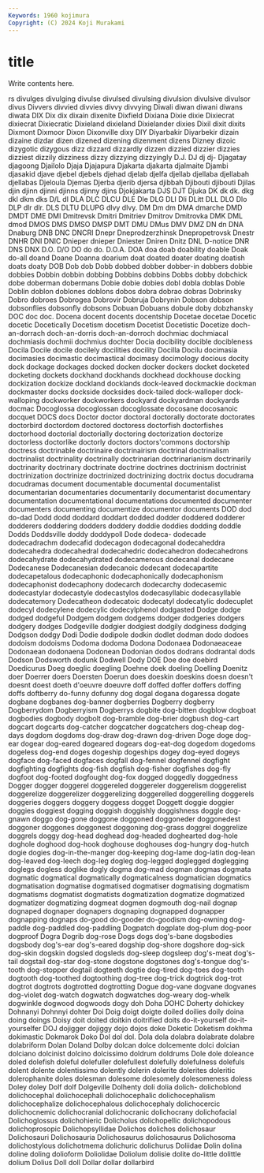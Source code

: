 ```yaml
---
Keywords: 1960 kojimura
Copyright: (C) 2024 Koji Murakami
---
```


# title

Write contents here.



rs divulges divulging divulse divulsed divulsing
divulsion divulsive divulsor divus Divvers divvied divvies divvy divvying Diwali
diwan diwani diwans diwata DIX Dix dix dixain dixenite Dixfield
Dixiana Dixie dixie Dixiecrat dixiecrat Dixiecratic Dixieland dixieland Dixielander dixies
Dixil dixit dixits Dixmont Dixmoor Dixon Dixonville dixy DIY Diyarbakir
Diyarbekir dizain dizaine dizdar dizen dizened dizening dizenment dizens Dizney
dizoic dizygotic dizygous dizz dizzard dizzardly dizzen dizzied dizzier dizzies
dizziest dizzily dizziness dizzy dizzying dizzyingly D.J. DJ dj dj-
Djagatay djagoong Djailolo Djaja Djajapura Djakarta djakarta djalmaite Djambi djasakid
djave djebel djebels djehad djelab djelfa djellab djellaba djellabah djellabas
Djeloula Djemas Djerba djerib djersa djibbah Djibouti djibouti Djilas djin
djinn djinni djinns djinny djins Djokjakarta DJS DJT Djuka DK
dk dk. dkg dkl dkm dks D/L dl DLA DLC
DLCU DLE Dle DLG DLI Dli DLitt DLL DLO Dlo
DLP dlr dlr. DLS DLTU DLUPG dlvy dlvy. DM Dm
dm DMA dmarche DMD DMDT DME DMI Dmitrevsk Dmitri Dmitriev
Dmitrov Dmitrovka DMK DML dmod DMOS DMS DMSO DMSP DMT
DMU DMus DMV DMZ DN dn DNA Dnaburg DNB DNC
DNCRI Dnepr Dneprodzerzhinsk Dnepropetrovsk Dnestr DNHR DNI DNIC Dnieper dnieper
Dniester Dniren Dnitz DNL D-notice DNR DNS DNX D.O. D/O
DO do do. D.O.A. DOA doa doab doability doable Doak
do-all doand Doane Doanna doarium doat doated doater doating doatish
doats doaty DOB Dob dob Dobb dobbed dobber dobber-in dobbers
dobbie dobbies Dobbin dobbin dobbing Dobbins dobbins Dobbs dobby dobchick
dobe doberman dobermans Dobie dobie dobies dobl dobla doblas Doble
Doblin doblon doblones doblons dobos dobra dobrao dobras Dobrinsky Dobro
dobroes Dobrogea Dobrovir Dobruja Dobrynin Dobson dobson dobsonflies dobsonfly dobsons
Dobuan Dobuans dobule doby dobzhansky DOC doc doc. Docena docent
docents docentship Docetae docetae Docetic docetic Docetically Docetism docetism Docetist
Docetistic Docetize doch-an-dorrach doch-an-dorris doch-an-dorroch dochmiac dochmiacal dochmiasis dochmii dochmius
dochter Docia docibility docible docibleness Docila Docile docile docilely docilities
docility Docilla Docilu docimasia docimasies docimastic docimastical docimasy docimology docious
docity dock dockage dockages docked docken docker dockers docket docketed
docketing dockets dockhand dockhands dockhead dockhouse docking dockization dockize dockland
docklands dock-leaved dockmackie dockman dockmaster docks dockside docksides dock-tailed dock-walloper
dock-walloping dockworker dockworkers dockyard dockyardman dockyards docmac Docoglossa docoglossan docoglossate
docosane docosanoic docquet DOCS docs Doctor doctor doctoral doctorally doctorate
doctorates doctorbird doctordom doctored doctoress doctorfish doctorfishes doctorhood doctorial doctorially
doctoring doctorization doctorize doctorless doctorlike doctorly doctors doctors'commons doctorship doctress
doctrinable doctrinaire doctrinairism doctrinal doctrinalism doctrinalist doctrinality doctrinally doctrinarian doctrinarianism
doctrinarily doctrinarity doctrinary doctrinate doctrine doctrines doctrinism doctrinist doctrinization doctrinize
doctrinized doctrinizing doctrix doctus docudrama docudramas document documentable documental documentalist
documentarian documentaries documentarily documentarist documentary documentation documentational documentations documented documenter
documenters documenting documentize documentor documents DOD dod do-dad Dodd dodd
doddard doddart dodded dodder doddered dodderer dodderers doddering dodders doddery
doddie doddies dodding doddle Dodds Doddsville doddy doddypoll Dode dodeca-
dodecade dodecadrachm dodecafid dodecagon dodecagonal dodecaheddra dodecahedra dodecahedral dodecahedric dodecahedron
dodecahedrons dodecahydrate dodecahydrated dodecamerous dodecanal dodecane Dodecanese Dodecanesian dodecanoic dodecant
dodecapartite dodecapetalous dodecaphonic dodecaphonically dodecaphonism dodecaphonist dodecaphony dodecarch dodecarchy dodecasemic
dodecastylar dodecastyle dodecastylos dodecasyllabic dodecasyllable dodecatemory Dodecatheon dodecatoic dodecatyl dodecatylic
dodecuplet dodecyl dodecylene dodecylic dodecylphenol dodgasted Dodge dodge dodged dodgeful
Dodgem dodgem dodgems dodger dodgeries dodgers dodgery dodges Dodgeville dodgier
dodgiest dodgily dodginess dodging Dodgson dodgy Dodi Dodie dodipole dodkin
dodlet dodman dodo dodoes dodoism dodoisms Dodoma dodoma Dodona Dodonaea
Dodonaeaceae Dodonaean dodonaena Dodonean Dodonian dodos dodrans dodrantal dods Dodson
Dodsworth dodunk Dodwell Dody DOE Doe doe doebird Doedicurus Doeg
doeglic doegling Doehne doek doeling Doelling Doenitz doer Doerrer doers
Doersten Doerun does doeskin doeskins doesn doesn't doesnt doest doeth
d'oeuvre doeuvre doff doffed doffer doffers doffing doffs doftberry do-funny
dofunny dog dogal dogana dogaressa dogate dogbane dogbanes dog-banner dogberries
Dogberry dogberry Dogberrydom Dogberryism Dogberrys dogbite dog-bitten dogblow dogboat dogbodies
dogbody dogbolt dog-bramble dog-brier dogbush dog-cart dogcart dogcarts dog-catcher dogcatcher
dogcatchers dog-cheap dog-days dogdom dogdoms dog-draw dog-drawn dog-driven Doge doge
dog-ear dogear dog-eared dogeared dogears dog-eat-dog dogedom dogedoms dogeless dog-end
doges dogeship dogeships dogey dog-eyed dogeys dogface dog-faced dogfaces dogfall
dog-fennel dogfennel dogfight dogfighting dogfights dog-fish dogfish dog-fisher dogfishes dog-fly
dogfoot dog-footed dogfought dog-fox dogged doggedly doggedness Dogger dogger doggerel
doggereled doggereler doggerelism doggerelist doggerelize doggerelizer doggerelizing doggerelled doggerelling doggerels
doggeries doggers doggery doggess dogget Doggett doggie doggier doggies doggiest
dogging doggish doggishly doggishness doggle dog-gnawn doggo dog-gone doggone doggoned
doggoneder doggonedest doggoner doggones doggonest doggoning dog-grass doggrel doggrelize doggrels
doggy dog-head doghead dog-headed doghearted dog-hole doghole doghood dog-hook doghouse
doghouses dog-hungry dog-hutch dogie dogies dog-in-the-manger dog-keeping dog-lame dog-latin dog-lean
dog-leaved dog-leech dog-leg dogleg dog-legged doglegged doglegging doglegs dogless doglike
dogly dogma dog-mad dogman dogmas dogmata dogmatic dogmatical dogmatically dogmaticalness
dogmatician dogmatics dogmatisation dogmatise dogmatised dogmatiser dogmatising dogmatism dogmatisms dogmatist
dogmatists dogmatization dogmatize dogmatized dogmatizer dogmatizing dogmeat dogmen dogmouth dog-nail
dognap dognaped dognaper dognapers dognaping dognapped dognapper dognapping dognaps do-good
do-gooder do-goodism dog-owning dog-paddle dog-paddled dog-paddling Dogpatch dogplate dog-plum dog-poor
dogproof Dogra Dogrib dog-rose Dogs dogs dog's-bane dogsbodies dogsbody dog's-ear
dog's-eared dogship dog-shore dogshore dog-sick dog-skin dogskin dogsled dogsleds dog-sleep
dogsleep dog's-meat dog's-tail dogstail dog-star dog-stone dogstone dogstones dog's-tongue dog's-tooth
dog-stopper dogtail dogteeth dogtie dog-tired dog-toes dog-tooth dogtooth dog-toothed dogtoothing
dog-tree dog-trick dogtrick dog-trot dogtrot dogtrots dogtrotted dogtrotting Dogue dog-vane
dogvane dogvanes dog-violet dog-watch dogwatch dogwatches dog-weary dog-whelk dogwinkle dogwood
dogwoods dogy doh Doha DOHC Doherty dohickey Dohnanyi Dohnnyi dohter
Doi Doig doigt doigte doiled doilies doily doina doing doings
Doisy doit doited doitkin doitrified doits do-it-yourself do-it-yourselfer DOJ dojigger
dojiggy dojo dojos doke Doketic Doketism dokhma dokimastic Dokmarok Doko
Dol dol dol. Dola dola dolabra dolabrate dolabre dolabriform Dolan
Doland Dolby dolcan dolce dolcemente dolci dolcian dolciano dolcinist dolcino
dolcissimo doldrum doldrums Dole dole doleance doled dolefish doleful dolefuller
dolefullest dolefully dolefulness dolefuls dolent dolente dolentissimo dolently dolerin dolerite
dolerites doleritic dolerophanite doles dolesman dolesome dolesomely dolesomeness doless Doley
doley Dolf dolf Dolgeville Dolhenty doli dolia dolich- dolichoblond dolichocephal
dolichocephali dolichocephalic dolichocephalism dolichocephalize dolichocephalous dolichocephaly dolichocercic dolichocnemic dolichocranial dolichocranic
dolichocrany dolichofacial Dolichoglossus dolichohieric Dolicholus dolichopellic dolichopodous dolichoprosopic Dolichopsyllidae Dolichos
dolichos dolichosaur Dolichosauri Dolichosauria Dolichosaurus dolichosaurus Dolichosoma dolichostylous dolichotmema dolichuric
dolichurus Doliidae Dolin dolina doline doling dolioform Doliolidae Doliolum dolisie
dolite do-little dolittle dolium Dolius Doll doll Dollar dollar dollarbird
